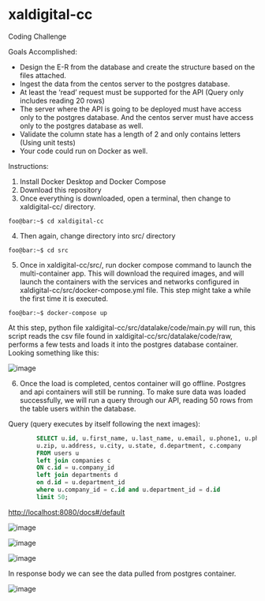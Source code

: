 # xaldigital-cc
Coding Challenge

Goals Accomplished:
  - Design the E-R from the database and create the structure based on the files attached.
  - Ingest the data from the centos server to the postgres database.
  - At least the ‘read’ request must be supported for the API (Query only includes reading 20 rows)
  - The server where the API is going to be deployed must have access only to the postgres
database. And the centos server must have access only to the postgres database as well.
  - Validate the column state has a length of 2 and only contains letters (Using unit tests)
  - Your code could run on Docker as well.

Instructions:
  1. Install Docker Desktop and Docker Compose
  2. Download this repository
  3. Once everything is downloaded, open a terminal, then change to xaldigital-cc/ directory. 
```console
foo@bar:~$ cd xaldigital-cc
```
  4. Then again, change directory into src/ directory 
```console
foo@bar:~$ cd src
```
  5. Once in xaldigital-cc/src/, run docker compose command to launch the multi-container app. This will download the required images, and will launch the containers with the services and networks configured in xaldigital-cc/src/docker-compose.yml file. This step might take a while the first time it is executed.
```console
foo@bar:~$ docker-compose up
```
  At this step, python file xaldigital-cc/src/datalake/code/main.py will run, this script reads the csv file found in xaldigital-cc/src/datalake/code/raw, performs a few tests and loads it into the postgres database container. Looking something like this:
  
![image](https://user-images.githubusercontent.com/17484897/175212602-cdef1241-5a67-49c9-bc10-e092fde5ef50.png)

  6. Once the load is completed, centos container will go offline. Postgres and api containers will still be running. To make sure data was loaded successfully, we will run a query through our API, reading 50 rows from the table users within the database.

Query (query executes by itself following the next images):
``` sql
        SELECT u.id, u.first_name, u.last_name, u.email, u.phone1, u.phone2,
        u.zip, u.address, u.city, u.state, d.department, c.company
        FROM users u
        left join companies c
        ON c.id = u.company_id
        left join departments d
        on d.id = u.department_id
        where u.company_id = c.id and u.department_id = d.id
        limit 50;
```
  
  [http://localhost:8080/docs#/default](http://localhost:8080/docs#/default "Title")
  
  
  ![image](https://user-images.githubusercontent.com/17484897/175216855-4619aeda-1a60-42ac-b096-009adf00939c.png)

  ![image](https://user-images.githubusercontent.com/17484897/175217116-e642785e-b08c-4f09-809b-481c9048e227.png)

  ![image](https://user-images.githubusercontent.com/17484897/175217328-beb4b7e0-98c7-4f0b-9270-55e17652e593.png)

  In response body we can see the data pulled from postgres container.

  ![image](https://user-images.githubusercontent.com/17484897/175217518-74a22ae3-b9df-45c9-b7a5-9abaf07cf92d.png)


  
